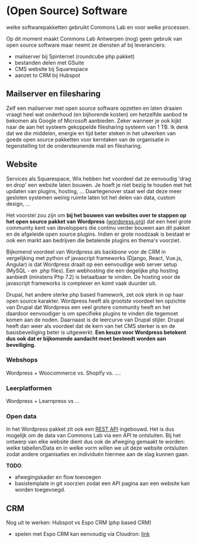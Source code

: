 # (Open Source) Software
welke softwarepakketten gebruikt Commons Lab en voor welke processen. 

Op dit moment maakt Commons Lab Antwerpen (nog) geen gebruik van open source software maar neemt ze diensten af bij leveranciers: 
- mailserver bij Spinternet (roundcube php pakket)
- bestanden delen met GSuite
- CMS website bij Squarespace
- aanzet to CRM bij Hubspot

## Mailserver en filesharing
Zelf een mailserver met open source software opzetten en laten draaien vraagt heel wat onderhoud (en bijhorende kosten) om hetzelfde aanbod te bekomen als Google of Microsoft aanbieden. Zeker wanneer je ook kijkt naar de aan het systeem gekoppelde filesharing systeem van 1 TB. Ik denk dat we die middelen, energie en tijd beter steken in het uitwerken van goede open source pakketten voor kerntaken van de organisatie in tegenstelling tot de ondersteunende mail en filesharing.

## Website
Services als Squarespace, Wix hebben het voordeel dat ze eenvoudig 'drag en drop' een website laten bouwen. Je hoeft je niet bezig te houden met het updaten van plugins, hosting, ... Daartegenover staat wel dat deze meer gesloten systemen weinig ruimte laten tot het delen van data, custom design, ...

Het voorstel zou zijn om **bij het bouwen van websites over te stappen op het open source pakket van Wordpress** ([wordpress.org](https://wordpress.org/about/license/)) dat een heel grote community kent van developpers die continu verder bouwen aan dit pakket en de afgeleide open source plugins. Indien er grote noodzaak is bestaat er ook een markt aan bedrijven die betalende plugins en thema's voorziet. 

Bijkomend voordeel van Wordpress als backbone voor de CRM in vergelijking met python of javascript frameworks (Django, React, Vue.js, Angular) is dat Wordpress draait op een eenvoudige web server setup (MySQL - en .php files). Een webhosting die een degelijke php hosting aanbiedt (minstens Php 7.2) is betaalbaar te vinden. De hosting voor de javascript frameworks is complexer en komt vaak duurder uit. 

Drupal, het andere sterke php based framework, zet ook sterk in op haar open source karakter. Wordpress heeft als grootste voordeel ten opzichte van Drupal dat Wordpress een veel grotere community heeft en het daardoor eenvoudiger is om specifieke plugins te vinden die tegemoet komen aan de noden. Daarnaast is de leercurve van Drupal stijler. Drupal heeft dan weer als voordeel dat de kern van het CMS sterker is en de basisbeveiliging beter is uitgewerkt. **Een keuze voor Wordpress betekent dus ook dat er bijkomende aandacht moet besteedt worden aan beveiliging.**

### Webshops 
Wordpress + Woocommerce vs. Shopify vs. ....

### Leerplatformen
Wordpress + Learnpress vs ...

### Open data
In het Wordpress pakket zit ook een [REST API](https://developer.wordpress.org/rest-api/) ingebouwd. Het is dus mogelijk om de data van Commons Lab via een API te ontsluiten. Bij het ontwerp van elke website dient dus ook de afweging gemaakt te worden: welke tabellen/Data en in welke vorm willen we uit deze website ontsluiten zodat andere organisaties en individuën hiermee aan de slag kunnen gaan.

**TODO**:
- afwegingskader en flow toevoegen
- basistemplate in git voorzien zodat een API pagina aan een website kan worden toegevoegd.

## CRM
Nog uit te werken: Hubspot vs Espo CRM (php based CRM)
- spelen met Espo CRM kan eenvoudig via Cloudron: [link](https://cloudron.io/store/com.espocrm.cloudronapp.html)
